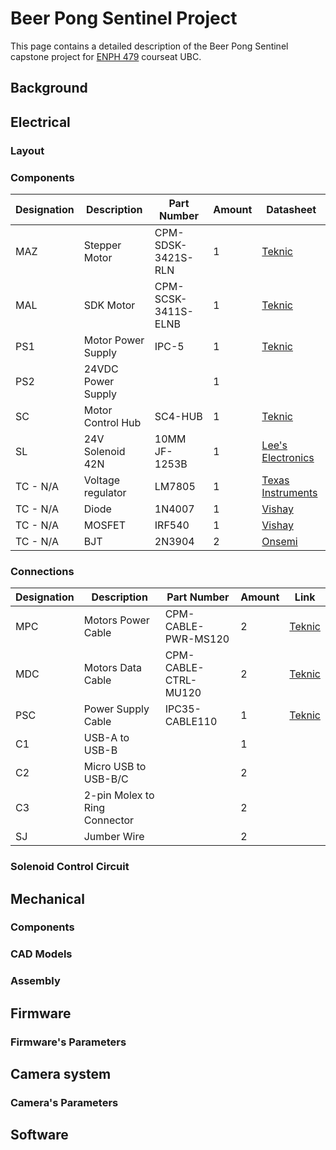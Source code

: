 # Beer Pong Sentinel Project
This page contains a detailed description of the Beer Pong Sentinel capstone project for [ENPH 479](https://projectlab.engphys.ubc.ca/enph-459-479/) courseat UBC.

## Background


## Electrical
### Layout
### Components
|Designation| Description | Part Number | Amount | Datasheet |
|----------|----------|----------|----------|----------|
|MAZ| Stepper Motor   | CPM-SDSK-3421S-RLN  | 1   |[Teknic](https://teknic.com/model-info/CPM-SDSK-3421S-RLN/?model_voltage=48VDC)|
|MAL|SDK Motor   | CPM-SCSK-3411S-ELNB  | 1   |[Teknic](https://teknic.com/model-info/CPM-SCSK-3411S-ELNB/?model_voltage=75)   |
|PS1| Motor Power Supply | IPC-5 | 1 | [Teknic](https://teknic.com/products/servo-motor-dc-power-supply/)|
|PS2| 24VDC Power Supply |  | 1 ||
|SC| Motor Control Hub   | SC4-HUB  | 1   |[Teknic](https://teknic.com/sc4-hub/)   |
|SL| 24V Solenoid 42N   | 10MM JF-1253B   | 1   |[ Lee's Electronics](https://leeselectronic.com/en/product/4408-12v-solenoid-42n-10mm-jf-1253b.html)   |
|TC - N/A| Voltage regulator   | LM7805   | 1  | [Texas Instruments](https://www.ti.com/lit/ds/symlink/lm340.pdf)   |
|TC - N/A| Diode    | 1N4007   | 1   | [Vishay](https://www.vishay.com/docs/88503/1n4001.pdf)   |
|TC - N/A| MOSFET    | IRF540   | 1   | [Vishay](https://www.vishay.com/docs/91021/irf540.pdf)   |
|TC - N/A| BJT    | 2N3904   | 2   | [Onsemi](https://www.onsemi.com/download/data-sheet/pdf/2n3903-d.pdf)   |

### Connections
| Designation | Description | Part Number  | Amount | Link|
|----------|----------|----------|----------|----------|
| MPC | Motors Power Cable | CPM-CABLE-PWR-MS120  | 2 | [Teknic](https://teknic.com/cpm-cable-pwr-ms120/) |
| MDC | Motors Data Cable | CPM-CABLE-CTRL-MU120  | 2 | [Teknic](https://teknic.com/CPM-CABLE-CTRL-MU120/) |
|PSC| Power Supply Cable| IPC35-CABLE110 | 1 |[Teknic](https://teknic.com/ipc35-cable110/)|
|C1| USB-A to USB-B|  | 1 ||
|C2| Micro USB to USB-B/C|  | 2 ||
|C3| 2-pin Molex to Ring Connector | |2||
|SJ| Jumber Wire|  | 2| | 


### Solenoid Control Circuit
## Mechanical 
### Components
### CAD Models
### Assembly 

## Firmware

### Firmware's Parameters

## Camera system

### Camera's Parameters

## Software
